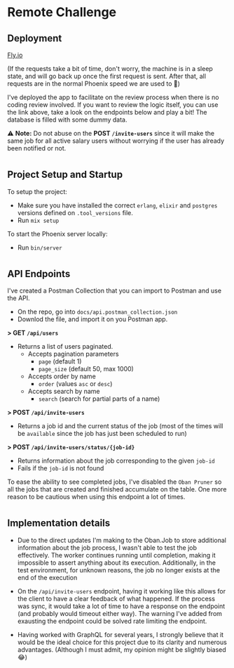 # Remote Challenge

## Deployment

[Fly.io](https://remote-challenge.fly.dev/)

(If the requests take a bit of time, don't worry, the machine is in a sleep state, and will go back up once the first request is sent. After that, all requests are in the normal Phoenix speed we are used to 💪)

I've deployed the app to facilitate on the review process when there is no coding review involved. If you want to review the logic itself, you can use the link above, take a look on the endpoints below and play a bit! The database is filled with some dummy data.

⚠️ **Note:** Do not abuse on the **POST `/invite-users`** since it will make the same job for all active salary users without worrying if the user has already been notified or not.

#

## Project Setup and Startup

To setup the project:

- Make sure you have installed the correct `erlang`, `elixir` and `postgres` versions defined on `.tool_versions` file.
- Run `mix setup`

To start the Phoenix server locally:

- Run `bin/server`

#

## API Endpoints

I've created a Postman Collection that you can import to Postman and use the API.

- On the repo, go into `docs/api.postman_collection.json`
- Downlod the file, and import it on you Postman app.

**> GET `/api/users`**

- Returns a list of users paginated.
  - Accepts pagination parameters
    - `page` (default 1)
    - `page_size` (default 50, max 1000)
  - Accepts order by name
    - `order` (values `asc` or `desc`)
  - Accepts search by name
    - `search` (search for partial parts of a name)

**> POST `/api/invite-users`**

- Returns a job id and the current status of the job (most of the times will be `available` since the job has just been scheduled to run)

**> POST `/api/invite-users/status/{job-id}`**

- Returns information about the job corresponding to the given `job-id`
- Fails if the `job-id` is not found

To ease the ability to see completed jobs, I've disabled the `Oban Pruner` so all the jobs that are created and finished accumulate on the table. One more reason to be cautious when using this endpoint a lot of times.

#

## Implementation details

- Due to the direct updates I'm making to the Oban.Job to store additional information about the job process, I wasn't able to test the job effectively. The worker continues running until completion, making it impossible to assert anything about its execution. Additionally, in the test environment, for unknown reasons, the job no longer exists at the end of the execution

- On the `/api/invite-users` endpoint, having it working like this allows for the client to have a clear feedback of what happened. If the process was sync, it would take a lot of time to have a response on the endpoint (and probably would timeout either way). The warning I've added from exausting the endpoint could be solved rate limiting the endpoint.

- Having worked with GraphQL for several years, I strongly believe that it would be the ideal choice for this project due to its clarity and numerous advantages. (Although I must admit, my opinion might be slightly biased 😂)
